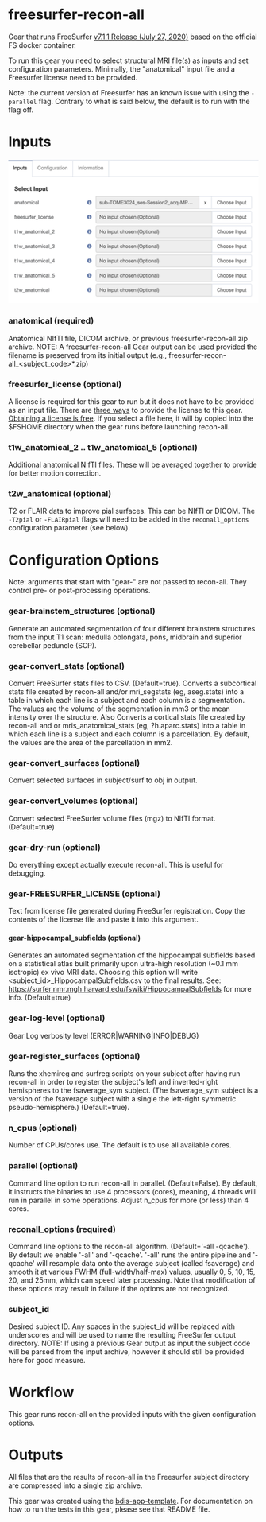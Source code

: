 # freesurfer-recon-all
Gear that runs FreeSurfer [v7.1.1 Release (July 27, 2020)](https://surfer.nmr.mgh.harvard.edu/fswiki/ReleaseNotes) based on the official FS docker container.

To run this gear you need to select structural MRI file(s) as inputs and set configuration parameters.  Minimally, the "anatomical" input file and a Freesurfer license need to be provided.

Note: the current version of Freesurfer has an known issue with using the `-parallel` flag.  Contrary to what is said below, the default is to run with the flag off.

# Inputs

![Inputs](README_img/inputs.png)

### anatomical (required)

Anatomical NIfTI file, DICOM archive, or previous freesurfer-recon-all zip archive. NOTE: A freesurfer-recon-all Gear output can be used provided the filename is preserved from its initial output (e.g., freesurfer-recon-all_<subject_code>*.zip)

### freesurfer_license (optional)
A license is required for this gear to run but it does not have to be provided as an input file.
There are [three ways](https://docs.flywheel.io/hc/en-us/articles/360013235453-How-to-include-a-Freesurfer-license-file-in-order-to-run-the-fMRIPrep-gear-) to provide the license to this gear.
[Obtaining a license is free](https://surfer.nmr.mgh.harvard.edu/registration.html).
If you select a file here, it will by copied into the $FSHOME directory when the gear runs before launching recon-all.

### t1w_anatomical_2 .. t1w_anatomical_5 (optional)
Additional anatomical NIfTI files.  These will be averaged together to provide for better motion correction.

### t2w_anatomical (optional)

T2 or FLAIR data to improve pial surfaces.  This can be NIfTI or DICOM.  The `-T2pial` or `-FLAIRpial` flags will need to be added in the `reconall_options` configuration parameter (see below).

# Configuration Options
Note: arguments that start with "gear-" are not passed to recon-all.  They control pre- or post-processing operations.

### gear-brainstem_structures (optional)

Generate an automated segmentation of four different brainstem structures from the input T1 scan: medulla oblongata, pons, midbrain and superior cerebellar peduncle (SCP).

### gear-convert_stats (optional)

Convert FreeSurfer stats files to CSV. (Default=true). Converts a subcortical stats file created by recon-all and/or mri_segstats (eg, aseg.stats) into a table in which each line is a subject and each column is a segmentation. The values are the volume of the segmentation in mm3 or the mean intensity over the structure. Also Converts a cortical stats file created by recon-all and or mris_anatomical_stats (eg, ?h.aparc.stats) into a table in which each line is a subject and each column is a parcellation. By default, the values are the area of the parcellation in mm2.

### gear-convert_surfaces (optional)

Convert selected surfaces in subject/surf to obj in output.

### gear-convert_volumes (optional)

Convert selected FreeSurfer volume files (mgz) to NIfTI format. (Default=true)

### gear-dry-run (optional)
Do everything except actually execute recon-all.  This is useful for debugging.

### gear-FREESURFER_LICENSE (optional)
Text from license file generated during FreeSurfer registration.
Copy the contents of the license file and paste it into this argument.

#### gear-hippocampal_subfields (optional)

Generates an automated segmentation of the hippocampal subfields based on a statistical atlas built primarily upon ultra-high resolution (~0.1 mm isotropic) ex vivo MRI data. Choosing this option will write <subject_id>_HippocampalSubfields.csv to the final results. See: https://surfer.nmr.mgh.harvard.edu/fswiki/HippocampalSubfields for more info. (Default=true)

### gear-log-level (optional)
Gear Log verbosity level (ERROR|WARNING|INFO|DEBUG)

### gear-register_surfaces (optional)

Runs the xhemireg and surfreg scripts on your subject after having run recon-all in order to register the subject's left and inverted-right hemispheres to the fsaverage_sym subject. (The fsaverage_sym subject is a version of the fsaverage subject with a single the left-right symmetric pseudo-hemisphere.) (Default=true).

### n_cpus (optional)
Number of CPUs/cores use.  The default is to use all available cores.

### parallel (optional)

Command line option to run recon-all in parallel. (Default=False). By default, it instructs the binaries to use 4 processors (cores), meaning, 4 threads will run in parallel in some operations. Adjust n_cpus for more (or less) than 4 cores.

### reconall_options (required)

Command line options to the recon-all algorithm. (Default='-all -qcache'). By default we enable '-all' and '-qcache'. '-all' runs the entire pipeline and '-qcache' will resample data onto the average subject (called fsaverage) and smooth it at various FWHM (full-width/half-max) values, usually 0, 5, 10, 15, 20, and 25mm, which can speed later processing. Note that modification of these options may result in failure if the options are not recognized.

### subject_id

Desired subject ID. Any spaces in the subject_id will be replaced with underscores and will be used to name the resulting FreeSurfer output directory. NOTE: If using a previous Gear output as input the subject code will be parsed from the input archive, however it should still be provided here for good measure.

# Workflow
This gear runs recon-all on the provided inputs with the given configuration options.

# Outputs
All files that are the results of recon-all in the Freesurfer subject directory are compressed into a single zip archive.

This gear was created using the [bdis-app-template](https://github.com/flywheel-apps/bids-app-template).  For documentation on how to run the tests in this gear, please see that README file.
